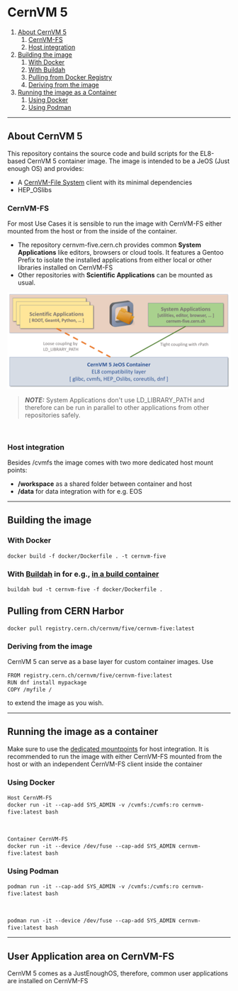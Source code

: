 # CernVM 5

1. [About CernVM 5](##about-cernvm)
    1. [CernVM-FS](###CernVM-FS)
    2. [Host integration](###host-integration)
2. [Building the image](##building-the-image)
    1. [With Docker](###with-docker)
    2. [With Buildah](#bud)
    3. [Pulling from Docker Registry](###pulling-from-docker-registry)
    3. [Deriving from the image](###deriving-from-the-image)
3. [Running the image as a Container](##running-the-image-as-a-container)
    1. [Using Docker](###using-docker)
    2. [Using Podman](###using-podman)
---
## About CernVM 5
This repository contains the source code and build scripts for the EL8-based CernVM 5 container image. 
The image is intended to be a JeOS (Just enough OS) and provides:

 - A [CernVM-File System](https://cernvm.cern.ch/fs/) client with its minimal dependencies
 - HEP_OSlibs

### CernVM-FS
For most Use Cases it is sensible to run the image with CernVM-FS either mounted from the host or from the inside of the container. 

 - The repository cernvm-five.cern.ch provides common **System Applications** like editors, browsers or cloud tools. It features a Gentoo Prefix to isolate the installed applications from either local or other libraries installed on CernVM-FS
 - Other repositories with **Scientific Applications** can be mounted as usual.
  
 <img src="./rdme/graphics/architecture.png" title="CernVM Layout" style="max-width: 100%;"  />

> **_NOTE:_**  System Applications don't use LD_LIBRARY_PATH and therefore can be run in parallel to other applications from other repositories safely.

<br>

### Host integration
Besides /cvmfs the image comes with two more dedicated host mount points:

  - **/workspace** as a shared folder between container and host
  - **/data** for data integration with for e.g. EOS

---
## Building the image

### With Docker 
    docker build -f docker/Dockerfile . -t cernvm-five

### With [Buildah](https://buildah.io/) in for e.g., [in a build container](https://github.com/containers/buildah) 

    buildah bud -t cernvm-five -f docker/Dockerfile .  

## Pulling from CERN Harbor 

    docker pull registry.cern.ch/cernvm/five/cernvm-five:latest
### Deriving from the image

CernVM 5 can serve as a base layer for custom container images. Use
    
    FROM registry.cern.ch/cernvm/five/cernvm-five:latest
    RUN dnf install mypackage
    COPY /myfile / 

to extend the image as you wish.

---
## Running the image as a container 
Make sure to use the [dedicated mountpoints](###host-integration) for host integration. It is recommended to run the image with either CernVM-FS mounted from the host or with an independent CernVM-FS client inside the container
### Using Docker

    Host CernVM-FS
    docker run -it --cap-add SYS_ADMIN -v /cvmfs:/cvmfs:ro cernvm-five:latest bash

<br>

    Container CernVM-FS
    docker run -it --device /dev/fuse --cap-add SYS_ADMIN cernvm-five:latest bash

### Using Podman  
    podman run -it --cap-add SYS_ADMIN -v /cvmfs:/cvmfs:ro cernvm-five:latest bash

<br>

    podman run -it --device /dev/fuse --cap-add SYS_ADMIN cernvm-five:latest bash


---

## User Application area on CernVM-FS

CernVM 5 comes as a JustEnoughOS, therefore, common user applications are installed on CernVM-FS